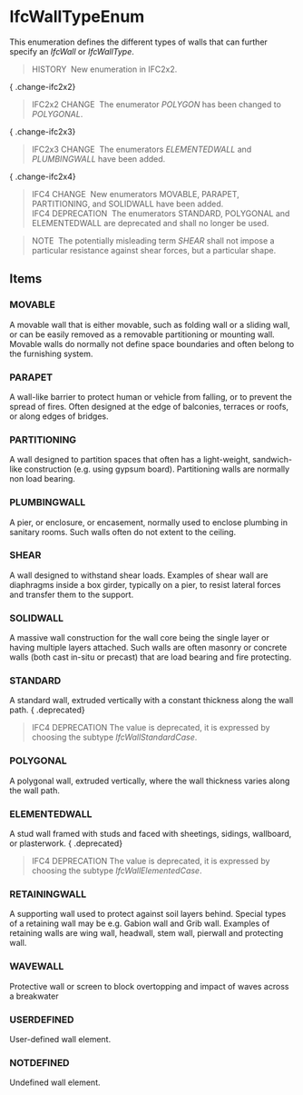 # IfcWallTypeEnum

This enumeration defines the different types of walls that can further specify an _IfcWall_ or _IfcWallType_.

> HISTORY&nbsp; New enumeration in IFC2x2.

{ .change-ifc2x2}
> IFC2x2 CHANGE&nbsp; The enumerator _POLYGON_ has been changed to _POLYGONAL_.

{ .change-ifc2x3}
> IFC2x3 CHANGE&nbsp; The enumerators _ELEMENTEDWALL_ and _PLUMBINGWALL_ have been added.

{ .change-ifc2x4}
> IFC4 CHANGE&nbsp; New enumerators MOVABLE, PARAPET, PARTITIONING, and SOLIDWALL have been added.  
> IFC4 DEPRECATION&nbsp; The enumerators STANDARD, POLYGONAL and ELEMENTEDWALL are deprecated and shall no longer be used.

> NOTE&nbsp; The potentially misleading term _SHEAR_ shall not impose a particular resistance against shear forces, but a particular shape.

## Items

### MOVABLE
A movable wall that is either movable, such as folding wall or a sliding wall, or can be easily removed as a removable partitioning or mounting wall. Movable walls do normally not define space boundaries and often belong to the furnishing system.

### PARAPET
A wall-like barrier to protect human or vehicle from falling, or to prevent the spread of fires. Often designed at the edge of balconies, terraces or roofs, or along edges of bridges.

### PARTITIONING
A wall designed to partition spaces that often has a light-weight, sandwich-like construction (e.g. using gypsum board). Partitioning walls are normally non load bearing.

### PLUMBINGWALL
A pier, or enclosure, or encasement, normally used to enclose plumbing in sanitary rooms. Such walls often do not extent to the ceiling.

### SHEAR
A wall designed to withstand shear loads. Examples of shear wall are diaphragms inside a box girder, typically on a pier, to resist lateral forces and transfer them to the support.

### SOLIDWALL
A massive wall construction for the wall core being the single layer or having multiple layers attached. Such walls are often masonry or concrete walls (both cast in-situ or precast) that are load bearing and fire protecting.

### STANDARD
A standard wall, extruded vertically with a constant thickness along the wall path. 
{ .deprecated}
> IFC4 DEPRECATION The value is deprecated, it is expressed by choosing the subtype _IfcWallStandardCase_.

### POLYGONAL
A polygonal wall, extruded vertically, where the wall thickness varies along the wall path.

### ELEMENTEDWALL
A stud wall framed with studs and faced with sheetings, sidings, wallboard, or plasterwork. 
{ .deprecated}
> IFC4 DEPRECATION The value is deprecated, it is expressed by choosing the subtype _IfcWallElementedCase_.

### RETAININGWALL
A supporting wall used to protect against soil layers behind. Special types of a retaining wall may be e.g. Gabion wall and Grib wall. Examples of retaining walls are wing wall, headwall, stem wall, pierwall and protecting wall.

### WAVEWALL
Protective wall or screen to block overtopping and impact of waves across a breakwater

### USERDEFINED
User-defined wall element.

### NOTDEFINED
Undefined wall element.
